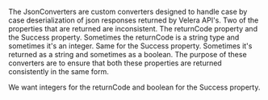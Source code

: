 The JsonConverters are custom converters designed to handle case by case deserialization
of json responses returned by Velera API's. Two of the properties that are returned are
inconsistent. The returnCode property and the Success property. Sometimes the returnCode
is a string type and sometimes it's an integer. Same for the Success property. Sometimes it's
returned as a string and sometimes as a boolean. The purpose of these converters are to
ensure that both these properties are returned consistently in the same form.

We want integers for the returnCode and boolean for the Success property.
